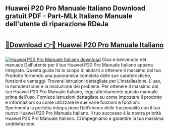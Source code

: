 ## Huawei P20 Pro Manuale Italiano Download gratuit PDF - Part-MLk Italiano Manuale dell'utente di riparazione RDeJa

# <h2><a href="http://dffom9.blite.top/?on=Huawei+P20+Pro+Manuale+Italiano">🔗Download 👉🔴 Huawei P20 Pro Manuale Italiano</a></h2>

[![Huawei P20 Pro Manuale Italiano download](https://i.imgur.com/lujVjoI.png)](http://dffom9.blite.top/?on=Huawei+P20+Pro+Manuale+Italiano)
Ciao e benvenuto nel manuale Dell'utente per il tuo Huawei P20 Pro Manuale Italiano appena integrato. Questa guida ha lo scopo di aiutarti a ottenere il massimo dal tuo Prodotto fornendo una panoramica completa delle sue caratteristiche, funzioni e vantaggi. Troverai istruzioni dettagliate per L'installazione, L'uso, la manutenzione e la risoluzione dei problemi. Per ottenere il massimo dal tuo Huawei P20 Pro Manuale Italiano, leggi attentamente questo manuale prima dell'uso. Fornisce istruzioni dettagliate su come impostare il prodotto e informazioni su come utilizzare le sue varie funzioni e funzioni. Sperimenta la perfetta integrazione Dell'elenco delle funzionalità con il tuo nuovo Huawei P20 Pro Manuale Italiano. Il tuo successo è la nostra priorità Huawei P20 Pro Manuale Italiano. Ci impegniamo a garantire la tua massima soddisfazione.

